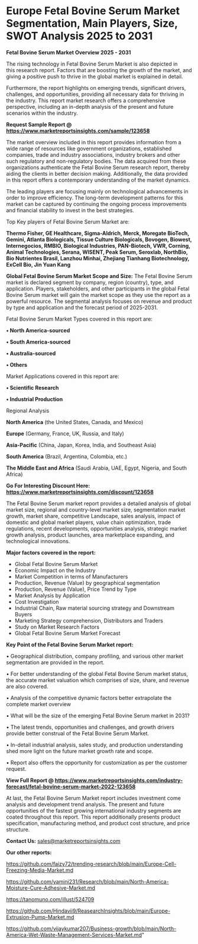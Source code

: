 # Europe Fetal Bovine Serum Market Segmentation, Main Players, Size, SWOT Analysis 2025 to 2031

<Strong> Fetal Bovine Serum Market Overview 2025 - 2031</strong>

The rising technology in Fetal Bovine Serum Market is also depicted in this research report. Factors that are boosting the growth of the market, and giving a positive push to thrive in the global market is explained in detail.

Furthermore, the report highlights on emerging trends, significant drivers, challenges, and opportunities, providing all necessary data for thriving in the industry. This report market research offers a comprehensive perspective, including an in-depth analysis of the present and future scenarios within the industry.

<strong>Request Sample Report @ <a href=https://www.marketreportsinsights.com/sample/123658>https://www.marketreportsinsights.com/sample/123658</a></strong>

The market overview included in this report provides information from a wide range of resources like government organizations, established companies, trade and industry associations, industry brokers and other such regulatory and non-regulatory bodies. The data acquired from these organizations authenticate the Fetal Bovine Serum research report, thereby aiding the clients in better decision making. Additionally, the data provided in this report offers a contemporary understanding of the market dynamics.

The leading players are focusing mainly on technological advancements in order to improve efficiency. The long-term development patterns for this market can be captured by continuing the ongoing process improvements and financial stability to invest in the best strategies.

Top Key players of Fetal Bovine Serum Market are:

<strong>Thermo Fisher, GE Healthcare, Sigma-Aldrich, Merck, Moregate BioTech, Gemini, Atlanta Biologicals, Tissue Culture Biologicals, Bovogen, Biowest, Internegocios, RMBIO, Biological Industries, PAN-Biotech, VWR, Corning, Animal Technologies, Serana, WISENT, Peak Serum, Seroxlab, NorthBio, Bio Nutrientes Brasil, Lanzhou Minhai, Zhejiang Tianhang Biotechnology, ExCell Bio, Jin Yuan Kang</strong>

<strong><b>Global Fetal Bovine Serum Market Scope and Size:</b></strong>
The Fetal Bovine Serum market is declared segment by company, region (country), type, and application. Players, stakeholders, and other participants in the global Fetal Bovine Serum market will gain the market scope as they use the report as a powerful resource. The segmental analysis focuses on revenue and product by type and application and the forecast period of 2025-2031.

Fetal Bovine Serum Market Types covered in this report are:

<strong>• North America-sourced

• South America-sourced

• Australia-sourced

• Others</strong>

Market Applications covered in this report are:

<strong>• Scientific Research

• Industrial Production</strong> 

Regional Analysis

<strong>North America</strong> (the United States, Canada, and Mexico)

<strong>Europe</strong> (Germany, France, UK, Russia, and Italy)

<strong>Asia-Pacific</strong> (China, Japan, Korea, India, and Southeast Asia)

<strong>South America</strong> (Brazil, Argentina, Colombia, etc.)

<strong>The Middle East and Africa</strong> (Saudi Arabia, UAE, Egypt, Nigeria, and South Africa)

<strong>Go For Interesting Discount Here: <a href=https://www.marketreportsinsights.com/discount/123658>https://www.marketreportsinsights.com/discount/123658</a></strong>

The Fetal Bovine Serum market report provides a detailed analysis of global market size, regional and country-level market size, segmentation market growth, market share, competitive Landscape, sales analysis, impact of domestic and global market players, value chain optimization, trade regulations, recent developments, opportunities analysis, strategic market growth analysis, product launches, area marketplace expanding, and technological innovations.

<strong><b>Major factors covered in the report:</b></strong>
<ul>
  <li>Global Fetal Bovine Serum Market </li>
  <li>Economic Impact on the Industry</li>
  <li>Market Competition in terms of Manufacturers</li>
  <li>Production, Revenue (Value) by geographical segmentation</li>
  <li>Production, Revenue (Value), Price Trend by Type</li>
  <li>Market Analysis by Application</li>
  <li>Cost Investigation</li>
  <li>Industrial Chain, Raw material sourcing strategy and Downstream Buyers</li>
  <li>Marketing Strategy comprehension, Distributors and Traders</li>
  <li>Study on Market Research Factors</li>
  <li>Global Fetal Bovine Serum Market Forecast</li>
</ul>

<strong><b>Key Point of the Fetal Bovine Serum Market report:</b></strong>

• Geographical distribution, company profiling, and various other market segmentation are provided in the report.

• For better understanding of the global Fetal Bovine Serum market status, the accurate market valuation which comprises of size, share, and revenue are also covered.

• Analysis of the competitive dynamic factors better extrapolate the complete market overview

• What will be the size of the emerging Fetal Bovine Serum market in 2031?

• The latest trends, opportunities and challenges, and growth drivers provide better construal of the Fetal Bovine Serum Market.

• In-detail industrial analysis, sales study, and production understanding shed more light on the future market growth rate and scope.

• Report also offers the opportunity for customization as per the customer request.

<strong><b>View Full Report @ <a href=https://www.marketreportsinsights.com/industry-forecast/fetal-bovine-serum-market-2022-123658>https://www.marketreportsinsights.com/industry-forecast/fetal-bovine-serum-market-2022-123658</a></b></strong>


At last, the Fetal Bovine Serum Market report includes investment come analysis and development trend analysis. The present and future opportunities of the fastest growing international industry segments are coated throughout this report. This report additionally presents product specification, manufacturing method, and product cost structure, and price structure.

<strong>Contact Us:</strong>
sales@marketreportsinsights.com

<strong>Our other reports:</strong>

<a href=https://github.com/faizy72/trending-research/blob/main/Europe-Cell-Freezing-Media-Market.md>https://github.com/faizy72/trending-research/blob/main/Europe-Cell-Freezing-Media-Market.md</a>

<a href=https://github.com/yamini231/Research/blob/main/North-America-Moisture-Cure-Adhesive-Market.md>https://github.com/yamini231/Research/blob/main/North-America-Moisture-Cure-Adhesive-Market.md</a>

<a href=https://tanomuno.com/illust/524709>https://tanomuno.com/illust/524709</a>

<a href=https://github.com/Hindavii9/ReasearchInsights/blob/main/Europe-Extrusion-Pump-Market.md>https://github.com/Hindavii9/ReasearchInsights/blob/main/Europe-Extrusion-Pump-Market.md</a>

<a href=https://github.com/vijaykumar207/Business-growth/blob/main/North-America-Wet-Waste-Management-Services-Market.md>https://github.com/vijaykumar207/Business-growth/blob/main/North-America-Wet-Waste-Management-Services-Market.md</a>"
